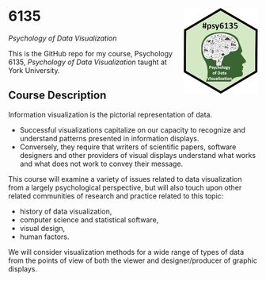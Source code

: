 
# 6135 <img src="images/hex-logos/psy6135-hex.png" align="right" width="150px"/>
_Psychology of Data Visualization_

<!-- badges: start -->
<!-- badges: end -->

This is the GitHub repo for my course, Psychology 6135, _Psychology of Data Visualization_
taught at York University.

## Course Description 

Information visualization is the pictorial representation of data. 

* Successful visualizations capitalize on our capacity to recognize and understand patterns presented in information displays. 
* Conversely, they require that writers of scientific papers, software designers and other providers of visual displays understand what works and what does not work to convey their message. 

This course will examine a variety of issues related to data visualization from a largely psychological perspective, but will also touch upon other related communities of research and practice related to this topic:

* history of data visualization, 
* computer science and statistical software,
* visual design, 
* human factors. 

We will consider visualization methods for a wide range of types of data from the points of view of both the viewer and designer/producer of graphic displays. 
